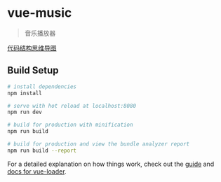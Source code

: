 # vue-music

> 音乐播放器

[代码结构思维导图](http://naotu.baidu.com/file/0b24b39f41a012a5d06327a17ac50f6e?token=88d0c12910dbb883)

## Build Setup

``` bash
# install dependencies
npm install

# serve with hot reload at localhost:8080
npm run dev

# build for production with minification
npm run build

# build for production and view the bundle analyzer report
npm run build --report
```

For a detailed explanation on how things work, check out the [guide](http://vuejs-templates.github.io/webpack/) and [docs for vue-loader](http://vuejs.github.io/vue-loader).
